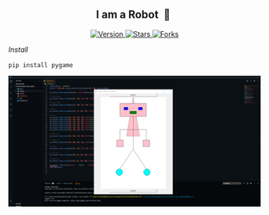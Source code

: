 <h2 align="center">I am a Robot &nbsp;🤖&nbsp;</h2>

<p align="center">
  
  <a href="https://github.com/BrianMarquez3/I-am-a-Robot/tags">
    <img src="https://img.shields.io/github/tag/BrianMarquez3/I-am-a-Robot.svg?label=version&style=flat" alt="Version">
  </a>
  <a href="https://github.com/BrianMarquez3/I-am-a-Robot/stargazers">
    <img src="https://img.shields.io/github/stars/BrianMarquez3/I-am-a-Robot.svg?style=flat" alt="Stars">
  </a>
  <a href="https://github.com/BrianMarquez3/I-am-a-Robot/network">
    <img src="https://img.shields.io/github/forks/BrianMarquez3/I-am-a-Robot.svg?style=flat" alt="Forks">
  </a> 
</p>
  
_Install_
```
pip install pygame
```
![python](./images/robot.png)


